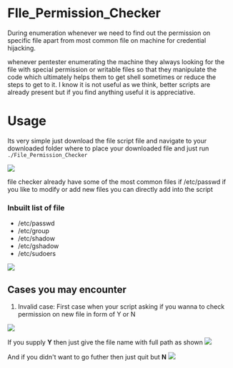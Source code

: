# FIle_Permission_Checker
During enumeration whenever we need to find out the permission on specific file apart from most common file on machine for credential hijacking.

whenever pentester enumerating the machine they always looking for the file with special permission or writable files so that they manipulate the code which ultimately helps them to get shell sometimes or reduce the steps to get to it.
I know it is not useful as we think, better scripts are already present but if you find anything useful it is appreciative.

# Usage
Its very simple just download the file script file and navigate to your downloaded folder where to place your downloaded file and just run `./File_Permission_Checker`

![](images/usage.png)


file checker already have some of the most common files if /etc/passwd if you like to modify or add new files you can directly add into the script

### Inbuilt list of file
- /etc/passwd
- /etc/group
- /etc/shadow
- /etc/gshadow
- /etc/sudoers

![](images/inbuilt_file.png)


## Cases you may encounter
1. Invalid case: First case when your script asking if you wanna to check permission on new file in form of Y or N 

![](images/invalid_case.png)


If you supply **Y** then just give the file name with full path as shown 
![](images/Yes_option.png)

And if you didn't want to go futher then just quit but **N** 
![](images/No_option.png)






